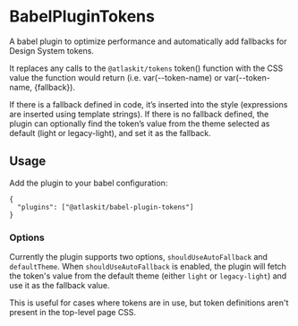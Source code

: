 # BabelPluginTokens

A babel plugin to optimize performance and automatically add fallbacks for Design System tokens.

It replaces any calls to the `@atlaskit/tokens` token() function with the CSS value the function
would return (i.e. var(--token-name) or var(--token-name, {fallback}).

If there is a fallback defined in code, it’s inserted into the style (expressions are inserted using
template strings). If there is no fallback defined, the plugin can optionally find the token’s value
from the theme selected as default (light or legacy-light), and set it as the fallback.

## Usage

Add the plugin to your babel configuration:

```
{
  "plugins": ["@atlaskit/babel-plugin-tokens"]
}
```

### Options

Currently the plugin supports two options, `shouldUseAutoFallback` and `defaultTheme`. When
`shouldUseAutoFallback` is enabled, the plugin will fetch the token's value from the default theme
(either `light` or `legacy-light`) and use it as the fallback value.

This is useful for cases where tokens are in use, but token definitions aren't present in the
top-level page CSS.
